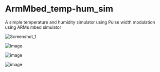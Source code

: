 # ArmMbed_temp-hum_sim

A simple temperature and humidity simulator using Pulse width modulation using ARMs mbed simulator

![Screenshot_1](https://user-images.githubusercontent.com/102440126/160937592-e4420a5e-e62d-4fd1-ad0b-6b0b15542029.png)

![image](https://user-images.githubusercontent.com/102440126/160937974-8ee529c6-913f-42af-8df2-bc4d4d7b3a29.png)

![image](https://user-images.githubusercontent.com/102440126/160938042-0129ce84-d21d-4a8e-a7cf-b7c50697754d.png)

![image](https://user-images.githubusercontent.com/102440126/160938070-1a41a2e1-a4cb-43c8-bb6b-10208d3495cc.png)

